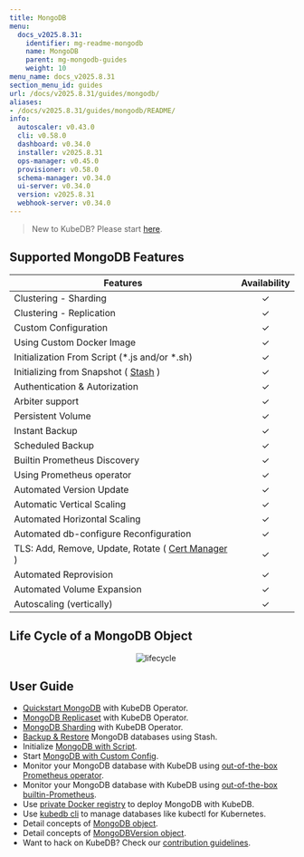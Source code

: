 ```yaml
---
title: MongoDB
menu:
  docs_v2025.8.31:
    identifier: mg-readme-mongodb
    name: MongoDB
    parent: mg-mongodb-guides
    weight: 10
menu_name: docs_v2025.8.31
section_menu_id: guides
url: /docs/v2025.8.31/guides/mongodb/
aliases:
- /docs/v2025.8.31/guides/mongodb/README/
info:
  autoscaler: v0.43.0
  cli: v0.58.0
  dashboard: v0.34.0
  installer: v2025.8.31
  ops-manager: v0.45.0
  provisioner: v0.58.0
  schema-manager: v0.34.0
  ui-server: v0.34.0
  version: v2025.8.31
  webhook-server: v0.34.0
---
```


> New to KubeDB? Please start [here](/docs/v2025.8.31/README).

## Supported MongoDB Features


| Features                                                                           | Availability |
|------------------------------------------------------------------------------------|:------------:|
| Clustering - Sharding                                                              |   &#10003;   |
| Clustering - Replication                                                           |   &#10003;   |
| Custom Configuration                                                               |   &#10003;   |
| Using Custom Docker Image                                                          |   &#10003;   |
| Initialization From Script (\*.js and/or \*.sh)                                    |   &#10003;   |
| Initializing from Snapshot ( [Stash](https://stash.run/) )                         |   &#10003;   |
| Authentication & Autorization                                                      |   &#10003;   |
| Arbiter support                                                                    |   &#10003;   |
| Persistent Volume                                                                  |   &#10003;   |
| Instant Backup                                                                     |   &#10003;   |
| Scheduled Backup                                                                   |   &#10003;   |
| Builtin Prometheus Discovery                                                       |   &#10003;   |
| Using Prometheus operator                                                          |   &#10003;   |
| Automated Version Update                                                           |   &#10003;   |
| Automatic Vertical Scaling                                                         |   &#10003;   |
| Automated Horizontal Scaling                                                       |   &#10003;   |
| Automated db-configure Reconfiguration                                             |   &#10003;   |
| TLS: Add, Remove, Update, Rotate ( [Cert Manager](https://cert-manager.io/docs/) ) |   &#10003;   |
| Automated Reprovision                                                              |   &#10003;   |
| Automated Volume Expansion                                                         |   &#10003;   |
| Autoscaling (vertically)                                                           |   &#10003;   |


## Life Cycle of a MongoDB Object

<p align="center">
  <img alt="lifecycle"  src="/docs/v2025.8.31/images/mongodb/quick-start.png">
</p>

## User Guide

- [Quickstart MongoDB](/docs/v2025.8.31/guides/mongodb/quickstart/quickstart) with KubeDB Operator.
- [MongoDB Replicaset](/docs/v2025.8.31/guides/mongodb/clustering/replicaset) with KubeDB Operator.
- [MongoDB Sharding](/docs/v2025.8.31/guides/mongodb/clustering/sharding) with KubeDB Operator.
- [Backup & Restore](/docs/v2025.8.31/guides/mongodb/backup/stash/overview/) MongoDB databases using Stash.
- Initialize [MongoDB with Script](/docs/v2025.8.31/guides/mongodb/initialization/using-script).
- Start [MongoDB with Custom Config](/docs/v2025.8.31/guides/mongodb/configuration/using-config-file).
- Monitor your MongoDB database with KubeDB using [out-of-the-box Prometheus operator](/docs/v2025.8.31/guides/mongodb/monitoring/using-prometheus-operator).
- Monitor your MongoDB database with KubeDB using [out-of-the-box builtin-Prometheus](/docs/v2025.8.31/guides/mongodb/monitoring/using-builtin-prometheus).
- Use [private Docker registry](/docs/v2025.8.31/guides/mongodb/private-registry/using-private-registry) to deploy MongoDB with KubeDB.
- Use [kubedb cli](/docs/v2025.8.31/guides/mongodb/cli/cli) to manage databases like kubectl for Kubernetes.
- Detail concepts of [MongoDB object](/docs/v2025.8.31/guides/mongodb/concepts/mongodb).
- Detail concepts of [MongoDBVersion object](/docs/v2025.8.31/guides/mongodb/concepts/catalog).
- Want to hack on KubeDB? Check our [contribution guidelines](/docs/v2025.8.31/CONTRIBUTING).
